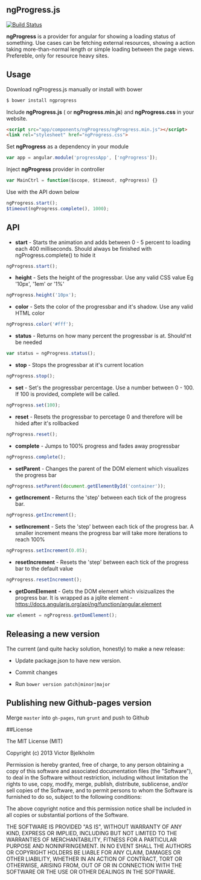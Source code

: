 ## ngProgress.js

[![Build Status](https://travis-ci.org/VictorBjelkholm/ngProgress.png?branch=master)](https://travis-ci.org/VictorBjelkholm/ngProgress)

**ngProgress** is a provider for angular for showing a loading status of something.
Use cases can be fetching external resources, showing a action taking more-than-normal length
or simple loading between the page views. Prefereble, only for resource heavy sites.

## Usage

Download ngProgress.js manually or install with bower

```bash
$ bower install ngprogress
```

Include **ngProgress.js** ( or **ngProgress.min.js**) and **ngProgress.css** in your website.

```html
<script src="app/components/ngProgress/ngProgress.min.js"></script>
<link rel="stylesheet" href="ngProgress.css">
```

Set **ngProgress** as a dependency in your module

```javascript
var app = angular.module('progressApp', ['ngProgress']);
```


Inject **ngProgress** provider in controller

```javascript
var MainCtrl = function($scope, $timeout, ngProgress) {}
```

Use with the API down below

```javascript
ngProgress.start();
$timeout(ngProgress.complete(), 1000);
```

## API

* **start** - Starts the animation and adds between 0 - 5 percent to loading
each 400 milliseconds. Should always be finished with ngProgress.complete()
to hide it

```javascript
ngProgress.start();
```
* **height** - Sets the height of the progressbar. Use any valid CSS value
Eg '10px', '1em' or '1%'

```javascript
ngProgress.height('10px');
```

* **color** - Sets the color of the progressbar and it's shadow. Use any valid HTML color

```javascript
ngProgress.color('#fff');
```

* **status** - Returns on how many percent the progressbar is at. Should'nt be needed

```javascript
var status = ngProgress.status();
```

* **stop** - Stops the progressbar at it's current location

```javascript
ngProgress.stop();
```

* **set** - Set's the progressbar percentage. Use a number between 0 - 100. If 100 is provided, complete will be called.

```javascript
ngProgress.set(100);
```

* **reset** - Resets the progressbar to percetage 0 and therefore will be hided after it's rollbacked

```javascript
ngProgress.reset();
```

* **complete** - Jumps to 100% progress and fades away progressbar

```javascript
ngProgress.complete();
```

* **setParent** - Changes the parent of the DOM element which visualizes the progress bar

```javascript
ngProgress.setParent(document.getElementById('container'));
```

* **getIncrement** - Returns the 'step' between each tick of the progress bar.

```javascript
ngProgress.getIncrement();
```

* **setIncrement** - Sets the 'step' between each tick of the progress bar. A smaller increment means the progress bar will take more iterations to reach 100%

```javascript
ngProgress.setIncrement(0.05);
```

* **resetIncrement** - Resets the 'step' between each tick of the progress bar to the default value

```javascript
ngProgress.resetIncrement();
```

* **getDomElement** - Gets the DOM element  which visizualizes the progress bar. It is wrapped as a jqlite element - https://docs.angularjs.org/api/ng/function/angular.element

```javascript
var element = ngProgress.getDomElement();
```

## Releasing a new version

The current (and quite hacky solution, honestly) to make a new release:

* Update package.json to have new version.

* Commit changes

* Run ```bower version patch|minor|major```

## Publishing new Github-pages version

Merge ```master``` into ```gh-pages```, run ```grunt``` and push to Github

##License

The MIT License (MIT)

Copyright (c) 2013 Victor Bjelkholm

Permission is hereby granted, free of charge, to any person obtaining a copy
of this software and associated documentation files (the "Software"), to deal
in the Software without restriction, including without limitation the rights
to use, copy, modify, merge, publish, distribute, sublicense, and/or sell
copies of the Software, and to permit persons to whom the Software is
furnished to do so, subject to the following conditions:

The above copyright notice and this permission notice shall be included in
all copies or substantial portions of the Software.

THE SOFTWARE IS PROVIDED "AS IS", WITHOUT WARRANTY OF ANY KIND, EXPRESS OR
IMPLIED, INCLUDING BUT NOT LIMITED TO THE WARRANTIES OF MERCHANTABILITY,
FITNESS FOR A PARTICULAR PURPOSE AND NONINFRINGEMENT. IN NO EVENT SHALL THE
AUTHORS OR COPYRIGHT HOLDERS BE LIABLE FOR ANY CLAIM, DAMAGES OR OTHER
LIABILITY, WHETHER IN AN ACTION OF CONTRACT, TORT OR OTHERWISE, ARISING FROM,
OUT OF OR IN CONNECTION WITH THE SOFTWARE OR THE USE OR OTHER DEALINGS IN
THE SOFTWARE.
